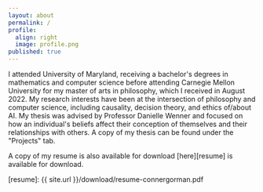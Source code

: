 ```yaml
---
layout: about
permalink: /
profile:
  align: right
  image: profile.png
published: true
---
```


I attended University of Maryland, receiving a bachelor's degrees in mathematics and computer science
before attending Carnegie Mellon University for my master of arts in philosophy, which I received in 
August 2022. My research interests have been at the intersection of philosophy and computer science,
including causality, decision theory, and ethics of/about AI. My thesis was advised by Professor
Danielle Wenner and focused on how an individual's beliefs affect their conception of themselves
and their relationships with others. A copy of my thesis can be found under the "Projects" tab.

A copy of my resume is also available for download [here][resume] is available for download.

[resume]: {{ site.url }}/download/resume-connergorman.pdf



